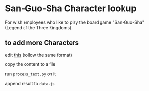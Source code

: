 # San-Guo-Sha Character lookup

For wish employees who like to play the board game "San-Guo-Sha" (Legend of the Three Kingdoms).

## to add more Characters
edit [this](https://docs.google.com/document/d/1AcutTI8dnsP2rDjORAUHl-t0LBuhKtRsNV4c7I2i4FM/edit) (follow the same format)

copy the content to a file

run `process_text.py` on it

append result to `data.js`